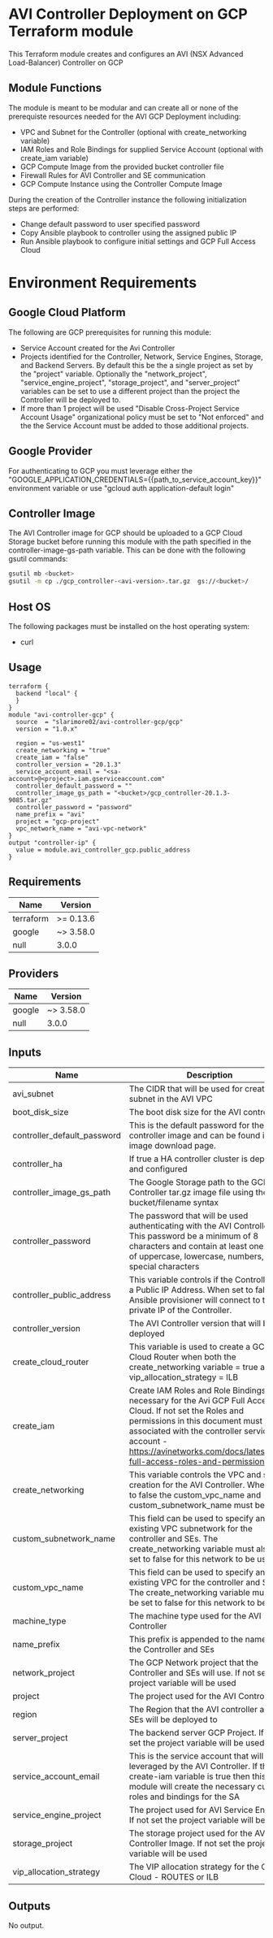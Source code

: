 # AVI Controller Deployment on GCP Terraform module
This Terraform module creates and configures an AVI (NSX Advanced Load-Balancer) Controller on GCP

## Module Functions
The module is meant to be modular and can create all or none of the prerequiste resources needed for the AVI GCP Deployment including:
* VPC and Subnet for the Controller (optional with create_networking variable)
* IAM Roles and Role Bindings for supplied Service Account (optional with create_iam variable)
* GCP Compute Image from the provided bucket controller file
* Firewall Rules for AVI Controller and SE communication
* GCP Compute Instance using the Controller Compute Image

During the creation of the Controller instance the following initialization steps are performed:
* Change default password to user specified password
* Copy Ansible playbook to controller using the assigned public IP
* Run Ansible playbook to configure initial settings and GCP Full Access Cloud 

# Environment Requirements

## Google Cloud Platform
The following are GCP prerequisites for running this module:
* Service Account created for the Avi Controller
* Projects identified for the Controller, Network, Service Engines, Storage, and Backend Servers. By default this be the a single project as set by the "project" variable. Optionally the "network_project", "service_engine_project", "storage_project", and "server_project" variables can be set to use a different project than the project the Controller will be deployed to. 
* If more than 1 project will be used "Disable Cross-Project Service Account Usage" organizational policy must be set to "Not enforced" and the the Service Account must be added to those additional projects. 

## Google Provider
For authenticating to GCP you must leverage either the "GOOGLE_APPLICATION_CREDENTIALS={{path_to_service_account_key}}" environment variable or use "gcloud auth application-default login"
## Controller Image
The AVI Controller image for GCP should be uploaded to a GCP Cloud Storage bucket before running this module with the path specified in the controller-image-gs-path variable. This can be done with the following gsutil commands:

```bash
gsutil mb <bucket>
gsutil -m cp ./gcp_controller-<avi-version>.tar.gz  gs://<bucket>/
```
## Host OS 
The following packages must be installed on the host operating system:
* curl 

## Usage
```hcl
terraform {
  backend "local" {
  }
}
module "avi-controller-gcp" {
  source  = "slarimore02/avi-controller-gcp/gcp"
  version = "1.0.x"

  region = "us-west1"
  create_networking = "true"
  create_iam = "false"
  controller_version = "20.1.3"
  service_account_email = "<sa-account>@<project>.iam.gserviceaccount.com"
  controller_default_password = ""
  controller_image_gs_path = "<bucket>/gcp_controller-20.1.3-9085.tar.gz"
  controller_password = "password"
  name_prefix = "avi"
  project = "gcp-project"
  vpc_network_name = "avi-vpc-network"
}
output "controller-ip" { 
  value = module.avi_controller_gcp.public_address
}
```
<!-- BEGINNING OF PRE-COMMIT-TERRAFORM DOCS HOOK -->
## Requirements

| Name | Version |
|------|---------|
| terraform | >= 0.13.6 |
| google | ~> 3.58.0 |
| null | 3.0.0 |

## Providers

| Name | Version |
|------|---------|
| google | ~> 3.58.0 |
| null | 3.0.0 |

## Inputs

| Name | Description | Type | Default | Required |
|------|-------------|------|---------|:--------:|
| avi\_subnet | The CIDR that will be used for creating a subnet in the AVI VPC | `string` | `"10.255.1.0/24"` | no |
| boot\_disk\_size | The boot disk size for the AVI controller | `number` | `128` | no |
| controller\_default\_password | This is the default password for the AVI controller image and can be found in the image download page. | `string` | n/a | yes |
| controller\_ha | If true a HA controller cluster is deployed and configured | `bool` | `"false"` | no |
| controller\_image\_gs\_path | The Google Storage path to the GCP AVI Controller tar.gz image file using the bucket/filename syntax | `string` | n/a | yes |
| controller\_password | The password that will be used authenticating with the AVI Controller. This password be a minimum of 8 characters and contain at least one each of uppercase, lowercase, numbers, and special characters | `string` | n/a | yes |
| controller\_public\_address | This variable controls if the Controller has a Public IP Address. When set to false the Ansible provisioner will connect to the private IP of the Controller. | `bool` | `"false"` | no |
| controller\_version | The AVI Controller version that will be deployed | `string` | n/a | yes |
| create\_cloud\_router | This variable is used to create a GCP Cloud Router when both the create\_networking variable = true and the vip\_allocation\_strategy = ILB | `bool` | `"false"` | no |
| create\_iam | Create IAM Roles and Role Bindings necessary for the Avi GCP Full Access Cloud. If not set the Roles and permissions in this document must be associated with the controller service account - https://avinetworks.com/docs/latest/gcp-full-access-roles-and-permissions/ | `bool` | `"false"` | no |
| create\_networking | This variable controls the VPC and subnet creation for the AVI Controller. When set to false the custom\_vpc\_name and custom\_subnetwork\_name must be set. | `bool` | `"true"` | no |
| custom\_subnetwork\_name | This field can be used to specify an existing VPC subnetwork for the controller and SEs. The create\_networking variable must also be set to false for this network to be used. | `string` | `null` | no |
| custom\_vpc\_name | This field can be used to specify an existing VPC for the controller and SEs. The create\_networking variable must also be set to false for this network to be used. | `string` | `null` | no |
| machine\_type | The machine type used for the AVI Controller | `string` | `"n1-standard-8"` | no |
| name\_prefix | This prefix is appended to the names of the Controller and SEs | `string` | n/a | yes |
| network\_project | The GCP Network project that the Controller and SEs will use. If not set the project variable will be used | `string` | `""` | no |
| project | The project used for the AVI Controller | `string` | n/a | yes |
| region | The Region that the AVI controller and SEs will be deployed to | `string` | n/a | yes |
| server\_project | The backend server GCP Project. If not set the project variable will be used | `string` | `""` | no |
| service\_account\_email | This is the service account that will be leveraged by the AVI Controller. If the create-iam variable is true then this module will create the necessary custom roles and bindings for the SA | `string` | n/a | yes |
| service\_engine\_project | The project used for AVI Service Engines. If not set the project variable will be used | `string` | `""` | no |
| storage\_project | The storage project used for the AVI Controller Image. If not set the project variable will be used | `string` | `""` | no |
| vip\_allocation\_strategy | The VIP allocation strategy for the GCP Cloud - ROUTES or ILB | `string` | `"ROUTES"` | no |

## Outputs

No output.

<!-- END OF PRE-COMMIT-TERRAFORM DOCS HOOK -->